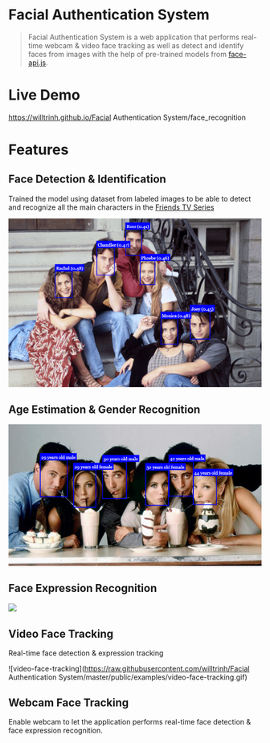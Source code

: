 # Facial Authentication System
> Facial Authentication System is a web application that performs real-time webcam & video face tracking as well as detect and identify faces from images with the help of pre-trained models from [face-api.js](https://github.com/justadudewhohacks/face-api.js).

# Live Demo
https://willtrinh.github.io/Facial Authentication System/face_recognition

# Features
## Face Detection & Identification
Trained the model using dataset from labeled images to be able to detect and recognize all the main characters in the [Friends TV Series](https://www.imdb.com/title/tt0108778/?ref_=nv_sr_srsg_0)

<img src="/public/examples/face-detection.png?raw=true">

## Age Estimation & Gender Recognition
<img src="/public/examples/age.png?raw=true">

## Face Expression Recognition
<img src="/public/examples/collage.png?raw=true">

## Video Face Tracking
Real-time face detection & expression tracking

![video-face-tracking](https://raw.githubusercontent.com/willtrinh/Facial Authentication System/master/public/examples/video-face-tracking.gif)

## Webcam Face Tracking
Enable webcam to let the application performs real-time face detection & face expression recognition.
